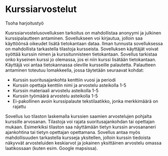 # Kurssiarvostelut
Tsoha harjoitustyö

Kusrssiarvostelusovelluksen tarkoitus on mahdollistaa anonyymi ja julkinen kurssipalautteen antaminen.
Sovellukseen voi kirjautua, jolloin saa käyttöönsä oikeudet lisätä tietokantaan dataa. Ilman tunnusta sovelluksessa on mahdollista tarkastella tilastoja kursseista.
Sovelluksen käyttäjät voivat syöttää kurssin nimen ja kurssitunnisteen tietokantaan. Sovellus tarkistaa onko kyseinen kurssi jo olemassa, jos ei niin kurssi lisätään tietokantaan.
Käyttäjä voi antaa tietokannassa oleville kursseille palautetta. Palautteen antaminen toteutuu lomakkeella, jossa täytetään seuraavat kohdat:
- Kurssin suoritusajankohta kenttiin vuosi ja periodi
- Kurssin opettaja kenttiin nimi ja arvostelu asteikolla 1-5
- Kurssin materiaali arvostelu asteikolla 1-5
- Kurssin työmäärä arvostelu asteikolla 1-5
- Ei-pakollinen avoin kurssipalaute tekstilaatikko, jonka merkkimäärä on rajattu

Sovellus luo tilaston laskemalla kurssien saamien arvostelujen pohjalta kurssille arvosanan.
Tilastoja voi rajata suoritusajankohdan tai opettajan mukaan. Esimerkiksi tilaston saa näyttämään tietyn kurssin arvosananeri ajankohtina tai tietyn opettajan opettamana.
Sovellus antaa myös mahdollisuuden tarkastella kursseja yksitellen, jolloin kurssin tiedoista näkyvvät arvosteluiden keskiarvot ja jokainen yksittäinen arvostelu omassa laatikossaan (kuten esim. Google mapsissa).
